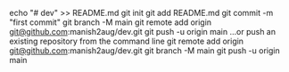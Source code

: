 echo "# dev" >> README.md
git init
git add README.md
git commit -m "first commit"
git branch -M main
git remote add origin git@github.com:manish2aug/dev.git
git push -u origin main
…or push an existing repository from the command line
git remote add origin git@github.com:manish2aug/dev.git
git branch -M main
git push -u origin main
